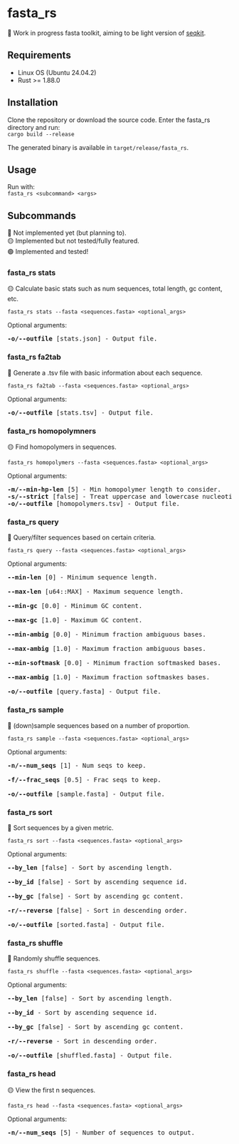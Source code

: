 # fasta_rs
🚧 Work in progress fasta toolkit, aiming to be light version of [seqkit](https://github.com/shenwei356/seqkit/).

## Requirements
- Linux OS (Ubuntu 24.04.2)
- Rust >= 1.88.0

## Installation
Clone the repository or download the source code. Enter the fasta_rs directory and run:<br>
`cargo build --release`

The generated binary is available in `target/release/fasta_rs`.

## Usage
Run with:<br>
`fasta_rs <subcommand> <args>`

## Subcommands
🔴 Not implemented yet (but planning to).<br>
🟡 Implemented but not tested/fully featured.<br>
🟢 Implemented and tested!

### fasta_rs stats
🟡 Calculate basic stats such as num sequences, total length, gc content, etc.

`fasta_rs stats --fasta <sequences.fasta> <optional_args>`

Optional arguments:
<pre>
<b>-o/--outfile</b> [stats.json] - Output file.
</pre>

### fasta_rs fa2tab
🔴 Generate a .tsv file with basic information about each sequence.

`fasta_rs fa2tab --fasta <sequences.fasta> <optional_args>`

Optional arguments:
<pre>
<b>-o/--outfile</b> [stats.tsv] - Output file.
</pre>

### fasta_rs homopolymners
🟡 Find homopolymers in sequences.

`fasta_rs homopolymers --fasta <sequences.fasta> <optional_args>`

Optional arguments:
<pre>
<b>-m/--min-hp-len</b> [5] - Min homopolymer length to consider.
<b>-s/--strict</b> [false] - Treat uppercase and lowercase nucleotides as different. E.g., AAAAA and aaaaa will be considered separate.
<b>-o/--outfile</b> [homopolymers.tsv] - Output file.
</pre>

### fasta_rs query
🔴 Query/filter sequences based on certain criteria.

`fasta_rs query --fasta <sequences.fasta> <optional_args>`

Optional arguments:
<pre>
<b>--min-len</b> [0] - Minimum sequence length.

<b>--max-len</b> [u64::MAX] - Maximum sequence length.

<b>--min-gc</b> [0.0] - Minimum GC content.

<b>--max-gc</b> [1.0] - Maximum GC content.

<b>--min-ambig</b> [0.0] - Minimum fraction ambiguous bases.

<b>--max-ambig</b> [1.0] - Maximum fraction ambiguous bases.

<b>--min-softmask</b> [0.0] - Minimum fraction softmasked bases.

<b>--max-ambig</b> [1.0] - Maximum fraction softmaskes bases.

<b>-o/--outfile</b> [query.fasta] - Output file.
</pre>

### fasta_rs sample
🔴 (down)sample sequences based on a number of proportion.

`fasta_rs sample --fasta <sequences.fasta> <optional_args>`

Optional arguments:
<pre>
<b>-n/--num_seqs</b> [1] - Num seqs to keep.

<b>-f/--frac_seqs</b> [0.5] - Frac seqs to keep.

<b>-o/--outfile</b> [sample.fasta] - Output file.
</pre>

### fasta_rs sort
🔴 Sort sequences by a given metric.


`fasta_rs sort --fasta <sequences.fasta> <optional_args>`

Optional arguments:
<pre>
<b>--by_len</b> [false] - Sort by ascending length.

<b>--by_id</b> [false] - Sort by ascending sequence id.

<b>--by_gc</b> [false] - Sort by ascending gc content.

<b>-r/--reverse</b> [false] - Sort in descending order.

<b>-o/--outfile</b> [sorted.fasta] - Output file.
</pre>

### fasta_rs shuffle
🔴 Randomly shuffle sequences.


`fasta_rs shuffle --fasta <sequences.fasta> <optional_args>`

Optional arguments:
<pre>
<b>--by_len</b> [false] - Sort by ascending length.

<b>--by_id</b> - Sort by ascending sequence id.

<b>--by_gc</b> [false] - Sort by ascending gc content.

<b>-r/--reverse</b> - Sort in descending order.

<b>-o/--outfile</b> [shuffled.fasta] - Output file.
</pre>

### fasta_rs head
🟡 View the first n sequences.

`fasta_rs head --fasta <sequences.fasta> <optional_args>`

Optional arguments:
<pre>
<b>-n/--num_seqs</b> [5] - Number of sequences to output.
</pre>
